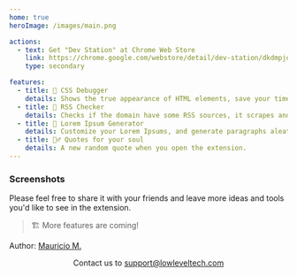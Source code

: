 ```yaml
---
home: true
heroImage: /images/main.png

actions:
  - text: Get "Dev Station" at Chrome Web Store
    link: https://chrome.google.com/webstore/detail/dev-station/dkdmpjoenjmbfmkiolekeclfmgcjalbg
    type: secondary

features:
  - title: 🧁 CSS Debugger
    details: Shows the true appearance of HTML elements, save your time.
  - title: 📰 RSS Checker
    details: Checks if the domain have some RSS sources, it scrapes and verifies common URL patterns for RSS feeds.
  - title: 📝 Lorem Ipsum Generator
    details: Customize your Lorem Ipsums, and generate paragraphs aleatorily. 
  - title: 🧙‍♂️ Quotes for your soul
    details: A new random quote when you open the extension.
---
```


### Screenshots
Please feel free to share it with your friends and leave more ideas and tools you'd like to see in the extension.
> 🏗️ More features are coming!

<Carousel />

Author: [Mauricio M.](https://github.com/cr0wg4n)

<p align="center">
  Contact us to
  <a href="mailto:support@lowleveltech.com" rel="noopener" target="_blank">
    support@lowleveltech.com
  </a> 
</p>


<!-- <p align="center">
  Made with ❤️ by <a href="https://github.com/cr0wg4n" rel="noopener" target="_blank">cr0wg4n</a> 
</p> -->
